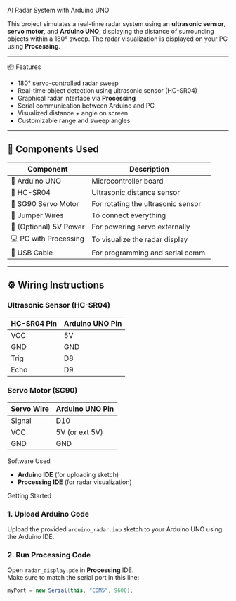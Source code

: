  AI Radar System with Arduino UNO 

This project simulates a real-time radar system using an **ultrasonic sensor**, **servo motor**, and **Arduino UNO**, displaying the distance of surrounding objects within a 180° sweep. The radar visualization is displayed on your PC using **Processing**.

---

📦 Features

- 180° servo-controlled radar sweep
- Real-time object detection using ultrasonic sensor (HC-SR04)
- Graphical radar interface via **Processing**
- Serial communication between Arduino and PC
- Visualized distance + angle on screen
- Customizable range and sweep angles

---

## 🔧 Components Used

| Component            | Description                        |
|---------------------|------------------------------------|
| 🧠 Arduino UNO       | Microcontroller board              |
| 📡 HC-SR04           | Ultrasonic distance sensor         |
| 🔄 SG90 Servo Motor  | For rotating the ultrasonic sensor |
| 🧵 Jumper Wires      | To connect everything              |
| 🔋 (Optional) 5V Power | For powering servo externally     |
| 💻 PC with Processing | To visualize the radar display     |
| 🔌 USB Cable         | For programming and serial comm.   |

---

## ⚙️ Wiring Instructions

### Ultrasonic Sensor (HC-SR04)

| HC-SR04 Pin | Arduino UNO Pin |
|-------------|------------------|
| VCC         | 5V               |
| GND         | GND              |
| Trig        | D8               |
| Echo        | D9               |

### Servo Motor (SG90)

| Servo Wire  | Arduino UNO Pin |
|-------------|------------------|
| Signal      | D10              |
| VCC         | 5V (or ext 5V)   |
| GND         | GND              |


  Software Used

- **Arduino IDE** (for uploading sketch)
- **Processing IDE** (for radar visualization)


 Getting Started

### 1. Upload Arduino Code
Upload the provided `arduino_radar.ino` sketch to your Arduino UNO using the Arduino IDE.

### 2. Run Processing Code
Open `radar_display.pde` in **Processing** IDE.  
Make sure to match the serial port in this line:
```java
myPort = new Serial(this, "COM5", 9600);
